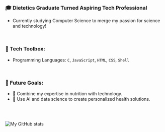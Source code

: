 ### 🎓 Dietetics Graduate Turned Aspiring Tech Professional
- Currently studying Computer Science to merge my passion for science and technology!
<br/>

### 🔧 Tech Toolbox:
- Programming Languages: `C`, `JavaScript`, `HTML`, `CSS`, `Shell`
<br/>

### 🌟 Future Goals:
- 🔬 Combine my expertise in nutrition with technology.  
- 🤖 Use AI and data science to create personalized health solutions.
<br/>
<br/>
  

![My GitHub stats](https://github-readme-stats.vercel.app/api?username=adzhl&show_icons=true&theme=transparent&hide_rank=true)

